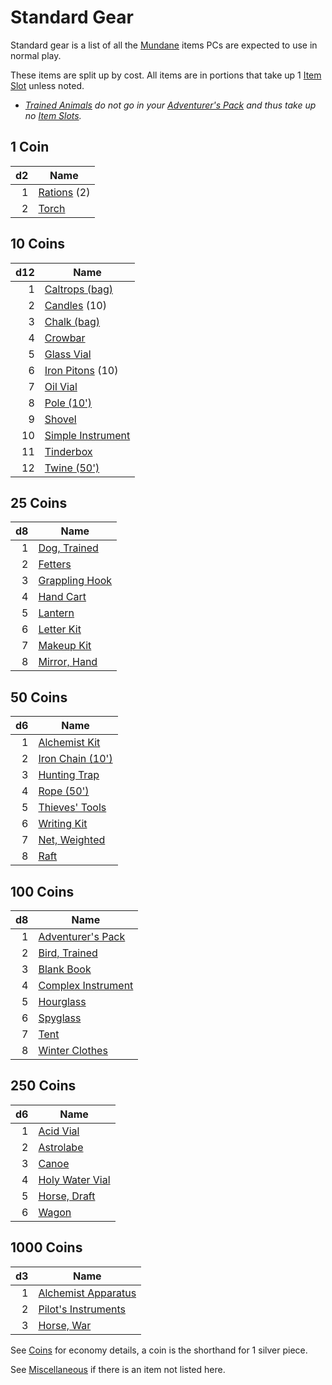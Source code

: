 ---
---

# Standard Gear

Standard gear is a list of all the [Mundane](Material%20Properties/Mundane%20Property.md) items PCs are expected to use in normal play.

These items are split up by cost. All items are in portions that take up 1 [Item Slot](../../Player%20Characters/Derived%20Statistics/Item%20Slots.md) unless noted.

* *[Trained Animals](Trained%20Animals.md) do not go in your [Adventurer's Pack](Individual%20Item%20Cards/Gear/100%20Coins/Adventurer's%20Pack.md) and thus take up no [Item Slots](../../Player%20Characters/Derived%20Statistics/Item%20Slots.md).*

## 1 Coin

|d2|Name|
|-:|----|
|1|[Rations](Individual%20Item%20Cards/Gear/1%20Coin/Ration.md) (2)|
|2|[Torch](Individual%20Item%20Cards/Gear/1%20Coin/Torch.md)|

## 10 Coins

|d12|Name|
|--:|----|
|1|[Caltrops (bag)](Individual%20Item%20Cards/Gear/10%20Coins/Caltrops%20(bag).md)|
|2|[Candles](Individual%20Item%20Cards/Gear/10%20Coins/Candle.md) (10)|
|3|[Chalk (bag)](Individual%20Item%20Cards/Gear/10%20Coins/Chalk%20(bag).md)|
|4|[Crowbar](Individual%20Item%20Cards/Gear/10%20Coins/Crowbar.md)|
|5|[Glass Vial](Individual%20Item%20Cards/Gear/10%20Coins/Glass%20Vial.md)|
|6|[Iron Pitons](Individual%20Item%20Cards/Gear/10%20Coins/Iron%20Piton.md) (10)|
|7|[Oil Vial](Individual%20Item%20Cards/Gear/10%20Coins/Oil%20Vial.md)|
|8|[Pole (10')](Individual%20Item%20Cards/Gear/10%20Coins/Pole%20(10').md)|
|9|[Shovel](Individual%20Item%20Cards/Gear/10%20Coins/Shovel.md)|
|10|[Simple Instrument](Individual%20Item%20Cards/Gear/10%20Coins/Simple%20Instrument.md)|
|11|[Tinderbox](Individual%20Item%20Cards/Gear/10%20Coins/Tinderbox.md)|
|12|[Twine (50')](Individual%20Item%20Cards/Gear/10%20Coins/Twine%20(50').md)|

## 25 Coins

|d8|Name|
|-:|----|
|1|[Dog, Trained](Individual%20Item%20Cards/Gear/25%20Coins/Dog,%20Trained.md)|
|2|[Fetters](Individual%20Item%20Cards/Gear/25%20Coins/Fetters.md)|
|3|[Grappling Hook](Individual%20Item%20Cards/Gear/25%20Coins/Grappling%20Hook.md)|
|4|[Hand Cart](Individual%20Item%20Cards/Gear/25%20Coins/Hand%20Cart.md)|
|5|[Lantern](Individual%20Item%20Cards/Gear/25%20Coins/Lantern.md)|
|6|[Letter Kit](Individual%20Item%20Cards/Gear/25%20Coins/Letter%20Kit.md)|
|7|[Makeup Kit](Individual%20Item%20Cards/Gear/25%20Coins/Makeup%20Kit.md)|
|8|[Mirror, Hand](Individual%20Item%20Cards/Gear/25%20Coins/Mirror,%20Hand.md)|

## 50 Coins

|d6|Name|
|-:|----|
|1|[Alchemist Kit](Individual%20Item%20Cards/Gear/50%20Coins/Alchemist%20Kit.md)|
|2|[Iron Chain (10')](Individual%20Item%20Cards/Gear/50%20Coins/Iron%20Chain%20(10').md)|
|3|[Hunting Trap](Individual%20Item%20Cards/Gear/50%20Coins/Hunting%20Trap.md)|
|4|[Rope (50')](Individual%20Item%20Cards/Gear/50%20Coins/Rope%20(50').md)|
|5|[Thieves' Tools](Individual%20Item%20Cards/Gear/50%20Coins/Thieves'%20Tools.md)|
|6|[Writing Kit](Individual%20Item%20Cards/Gear/50%20Coins/Writing%20Kit.md)|
|7|[Net, Weighted](Individual%20Item%20Cards/Gear/50%20Coins/Net,%20Weighted.md)|
|8|[Raft](Individual%20Item%20Cards/Gear/50%20Coins/Raft.md)|

## 100 Coins

|d8|Name|
|-:|----|
|1|[Adventurer's Pack](Individual%20Item%20Cards/Gear/100%20Coins/Adventurer's%20Pack.md)|
|2|[Bird, Trained](Individual%20Item%20Cards/Gear/100%20Coins/Bird,%20Trained.md)|
|3|[Blank Book](Individual%20Item%20Cards/Gear/100%20Coins/Blank%20Book.md)|
|4|[Complex Instrument](Individual%20Item%20Cards/Gear/100%20Coins/Complex%20Instrument.md)|
|5|[Hourglass](Individual%20Item%20Cards/Gear/100%20Coins/Hourglass.md)|
|6|[Spyglass](Individual%20Item%20Cards/Gear/100%20Coins/Spyglass.md)|
|7|[Tent](Individual%20Item%20Cards/Gear/100%20Coins/Tent.md)|
|8|[Winter Clothes](Individual%20Item%20Cards/Gear/100%20Coins/Winter%20Clothes.md)|

## 250 Coins

|d6|Name|
|-:|----|
|1|[Acid Vial](Individual%20Item%20Cards/Gear/250%20Coins/Acid%20Vial.md)|
|2|[Astrolabe](Individual%20Item%20Cards/Gear/250%20Coins/Astrolabe.md)|
|3|[Canoe](Individual%20Item%20Cards/Gear/250%20Coins/Canoe.md)|
|4|[Holy Water Vial](Individual%20Item%20Cards/Gear/250%20Coins/Holy%20Water%20Vial.md)|
|5|[Horse, Draft](Individual%20Item%20Cards/Gear/250%20Coins/Horse,%20Draft.md)|
|6|[Wagon](Individual%20Item%20Cards/Gear/250%20Coins/Wagon.md)|

## 1000 Coins

|d3|Name|
|-:|----|
|1|[Alchemist Apparatus](Individual%20Item%20Cards/Gear/1000%20Coins/Alchemist%20Apparatus.md)|
|2|[Pilot's Instruments](Individual%20Item%20Cards/Gear/1000%20Coins/Pilot's%20Instruments.md)|
|3|[Horse, War](Individual%20Item%20Cards/Gear/1000%20Coins/Horse,%20War.md)|

See [Coins](../../Economy/Coins.md) for economy details, a coin is the shorthand for 1 silver piece.

See [Miscellaneous](Miscellaneous.md) if there is an item not listed here.
